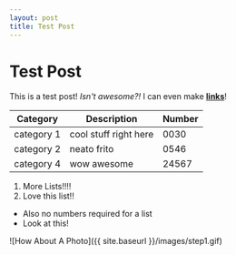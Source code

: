 ```yaml
---
layout: post
title: Test Post
---
```


# Test Post

This is a test post! *Isn't awesome?!* I can even make **[links](https://krogersst.github.io)**!

| Category      | Description   | Number |
| ------------- |---------------| ------ |
| category 1    | cool stuff right here | 0030 |
| category 2    | neato frito     |   0546 |
| category 4 | wow awesome      |    24567 |

1. More Lists!!!!
2. Love this list!!

* Also no numbers required for a list
* Look at this!


![How About A Photo]({{ site.baseurl }}/images/step1.gif)
